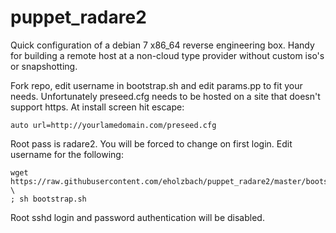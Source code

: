 # puppet_radare2

Quick configuration of a debian 7 x86_64 reverse engineering box. Handy for building a remote host at a non-cloud type provider without custom iso's or snapshotting.

Fork repo, edit username in bootstrap.sh and edit params.pp to fit your needs. 
Unfortunately preseed.cfg needs to be hosted on a site that doesn't support https. At install screen hit escape:

```
auto url=http://yourlamedomain.com/preseed.cfg
```
 
Root pass is radare2. You will be forced to change on first login. Edit username for the following: 

```
wget https://raw.githubusercontent.com/eholzbach/puppet_radare2/master/bootstrap.sh \
; sh bootstrap.sh
```

Root sshd login and password authentication will be disabled.
